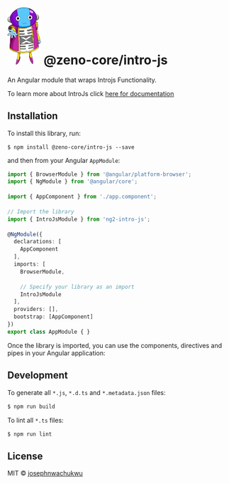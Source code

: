 # <img src="Zen-Oh.png" width='75' /> @zeno-core/intro-js

An Angular module that wraps Introjs Functionality. 

To learn more about IntroJs click [here for documentation](http://usablica.github.io/intro.js/)

## Installation

To install this library, run:

```
$ npm install @zeno-core/intro-js --save
```

and then from your Angular `AppModule`:

```typescript
import { BrowserModule } from '@angular/platform-browser';
import { NgModule } from '@angular/core';

import { AppComponent } from './app.component';

// Import the library
import { IntroJsModule } from 'ng2-intro-js';

@NgModule({
  declarations: [
    AppComponent
  ],
  imports: [
    BrowserModule,

    // Specify your library as an import
    IntroJsModule
  ],
  providers: [],
  bootstrap: [AppComponent]
})
export class AppModule { }
```

Once the library is imported, you can use the components, directives and pipes in your Angular application:


## Development

To generate all `*.js`, `*.d.ts` and `*.metadata.json` files:

```bash
$ npm run build
```

To lint all `*.ts` files:

```bash
$ npm run lint
```

## License

MIT © [josephnwachukwu](mailto:josephnwachukwu@gmail.com)
